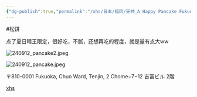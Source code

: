 ```yaml
---
{"dg-publish":true,"permalink":"/xhs/日本/福冈/天神_A Happy Pancake Fukuoka/","tags":["rednote","福冈"],"created":"2024-09-12","updated":"2025-04-13T21:44:04.355+08:00"}
---
```


#松饼

点了夏日晴王限定，很好吃，不腻，还想再吃的程度，就是量有点大ww

![240912_pancake2.jpeg](/img/user/xhs/%E6%97%A5%E6%9C%AC/%E7%A6%8F%E5%86%88/photo-%E7%A6%8F%E5%86%88/240912_pancake2.jpeg)

![240912_pancake.jpeg](/img/user/xhs/%E6%97%A5%E6%9C%AC/%E7%A6%8F%E5%86%88/photo-%E7%A6%8F%E5%86%88/240912_pancake.jpeg)

〒810-0001 Fukuoka, Chuo Ward, Tenjin, 2 Chome−7−12 吉富ビル 2階

[xhs](https://www.xiaohongshu.com/explore/672a560a000000003c01fc83?xsec_token=ABD3ui-4sBoQI1Ae4AKTfOp3Cvxu59uiEWh6NHdYJel-c=&xsec_source=pc_user)